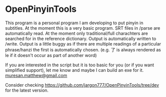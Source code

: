 # OpenPinyinTools

This program is a personal program I am developing to put pinyin in subtitles.
At the moment this is a very basic program. SRT files in /parse are automatically read. At the moment only traditional/full charachters are searched for in the reference dictionary. Output is automatically written to /write. Output is a little buggy as if there are multiple readings of a particular phrase/hanzi the first is automatically chosen. (e.g. 了 is always rendered as le if it doesn't occur as part of another word)

If you are interested in the script but it is too basic for you (or if you want simplified support), let me know and maybe I can build an exe for it.
muresan.matthew@gmail.com

Consider checking https://github.com/jargon777/OpenPinyinTools/tree/dev for the latest version.
